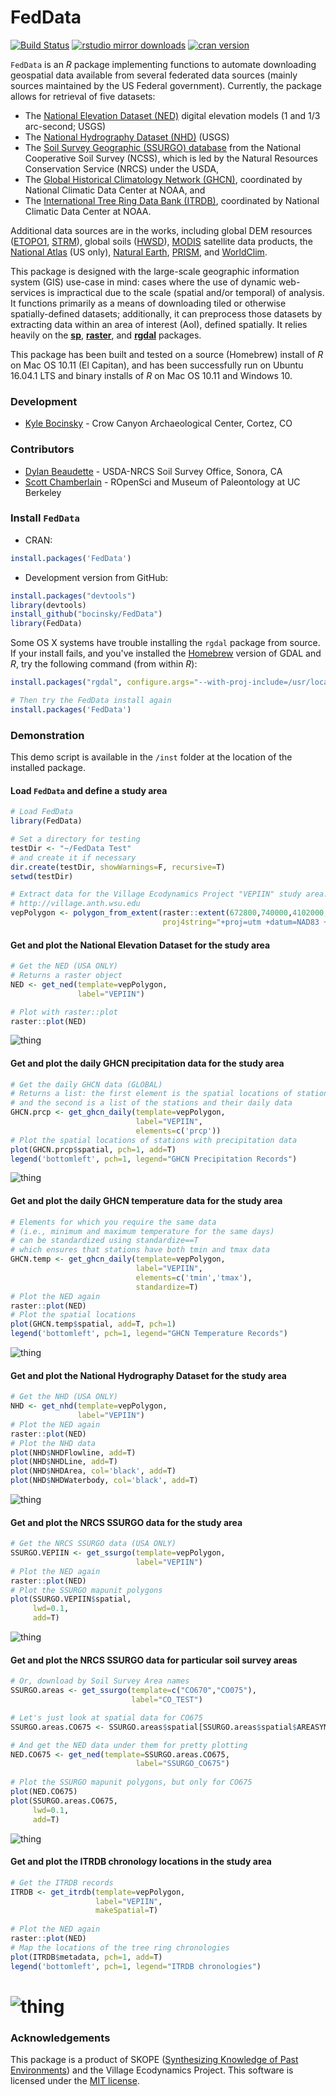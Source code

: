 FedData
========

[![Build Status](https://api.travis-ci.org/bocinsky/FedData.png)](https://travis-ci.org/bocinsky/FedData)
[![rstudio mirror downloads](http://cranlogs.r-pkg.org/badges/grand-total/FedData)](https://github.com/metacran/cranlogs.app)
[![cran version](http://www.r-pkg.org/badges/version/FedData)](https://cran.r-project.org/web/packages/FedData)

`FedData` is an *R* package implementing functions to automate downloading geospatial data available from several federated data sources (mainly sources maintained by the US Federal government). Currently, the package allows for retrieval of five datasets: 

* The [National Elevation Dataset (NED)](http://ned.usgs.gov) digital elevation models (1 and 1/3 arc-second; USGS)
* The [National Hydrography Dataset (NHD)](http://nhd.usgs.gov) (USGS)
* The [Soil Survey Geographic (SSURGO) database](http://websoilsurvey.sc.egov.usda.gov/) from the National Cooperative Soil Survey (NCSS), which is led by the Natural Resources Conservation Service (NRCS) under the USDA,
* The [Global Historical Climatology Network (GHCN)](http://www.ncdc.noaa.gov/data-access/land-based-station-data/land-based-datasets/global-historical-climatology-network-ghcn), coordinated by National Climatic Data Center at NOAA, and
* The [International Tree Ring Data Bank (ITRDB)](http://www.ncdc.noaa.gov/data-access/paleoclimatology-data/datasets/tree-ring), coordinated by National Climatic Data Center at NOAA.

Additional data sources are in the works, including global DEM resources ([ETOPO1](https://www.ngdc.noaa.gov/mgg/global/global.html), [STRM](http://www2.jpl.nasa.gov/srtm/)), global soils ([HWSD](http://webarchive.iiasa.ac.at/Research/LUC/External-World-soil-database/HTML/)), [MODIS](http://modis.gsfc.nasa.gov) satellite data products, the [National Atlas](http://nationalmap.gov/small_scale/) (US only), [Natural Earth](http://www.naturalearthdata.com), [PRISM](http://www.prism.oregonstate.edu), and [WorldClim](http://www.worldclim.org).

This package is designed with the large-scale geographic information system (GIS) use-case in mind: cases where the use of dynamic web-services is impractical due to the scale (spatial and/or temporal) of analysis. It functions primarily as a means of downloading tiled or otherwise spatially-defined datasets; additionally, it can preprocess those datasets by extracting data within an area of interest (AoI), defined spatially. It relies heavily on the [**sp**](https://cran.r-project.org/package=sp), [**raster**](https://cran.r-project.org/package=raster), and [**rgdal**](https://cran.r-project.org/package=rgdal) packages.

This package has been built and tested on a source (Homebrew) install of *R* on Mac OS 10.11 (El Capitan), and has been successfully run on Ubuntu 16.04.1 LTS and binary installs of *R* on Mac OS 10.11 and Windows 10.

### Development
+ [Kyle Bocinsky](http://bocinsky.io) - Crow Canyon Archaeological Center, Cortez, CO

### Contributors
+ [Dylan Beaudette](http://casoilresource.lawr.ucdavis.edu/people/dylan-e-beaudette/) - USDA-NRCS Soil Survey Office, Sonora, CA
+ [Scott Chamberlain](http://scottchamberlain.info) - ROpenSci and Museum of Paleontology at UC Berkeley

### Install `FedData`
+ CRAN:
```r
install.packages('FedData')
```

+ Development version from GitHub:
```r
install.packages("devtools")
library(devtools)
install_github("bocinsky/FedData")
library(FedData)
```

Some OS X systems have trouble installing the `rgdal` package from source. If your install fails, and you've installed the [Homebrew](http://brew.sh) version of GDAL and *R*, try the following command (from within *R*):
```r
install.packages("rgdal", configure.args="--with-proj-include=/usr/local/include --with-proj-lib=/usr/local/lib")

# Then try the FedData install again
install.packages('FedData')
```

### Demonstration
This demo script is available in the `/inst` folder at the location of the installed package.

#### Load `FedData` and define a study area
```r
# Load FedData
library(FedData)

# Set a directory for testing
testDir <- "~/FedData Test"
# and create it if necessary
dir.create(testDir, showWarnings=F, recursive=T)
setwd(testDir)

# Extract data for the Village Ecodynamics Project "VEPIIN" study area:
# http://village.anth.wsu.edu
vepPolygon <- polygon_from_extent(raster::extent(672800,740000,4102000,4170000),
                                  proj4string="+proj=utm +datum=NAD83 +zone=12")
```

#### Get and plot the National Elevation Dataset for the study area
```r
# Get the NED (USA ONLY)
# Returns a raster object
NED <- get_ned(template=vepPolygon,
               label="VEPIIN")

# Plot with raster::plot
raster::plot(NED)
```
![thing](inst/img/NED.png)

#### Get and plot the daily GHCN precipitation data for the study area
```r
# Get the daily GHCN data (GLOBAL)
# Returns a list: the first element is the spatial locations of stations,
# and the second is a list of the stations and their daily data
GHCN.prcp <- get_ghcn_daily(template=vepPolygon, 
                            label="VEPIIN",
                            elements=c('prcp'))
# Plot the spatial locations of stations with precipitation data
plot(GHCN.prcp$spatial, pch=1, add=T)
legend('bottomleft', pch=1, legend="GHCN Precipitation Records")
```
![thing](inst/img/GHCN_prcp.png)

#### Get and plot the daily GHCN temperature data for the study area
```r
# Elements for which you require the same data
# (i.e., minimum and maximum temperature for the same days)
# can be standardized using standardize==T
# which ensures that stations have both tmin and tmax data
GHCN.temp <- get_ghcn_daily(template=vepPolygon, 
                            label="VEPIIN", 
                            elements=c('tmin','tmax'), 
                            standardize=T)
# Plot the NED again
raster::plot(NED)
# Plot the spatial locations
plot(GHCN.temp$spatial, add=T, pch=1)
legend('bottomleft', pch=1, legend="GHCN Temperature Records")
```
![thing](inst/img/GHCN_temp.png)

#### Get and plot the National Hydrography Dataset for the study area
```r
# Get the NHD (USA ONLY)
NHD <- get_nhd(template=vepPolygon, 
               label="VEPIIN")
# Plot the NED again
raster::plot(NED)
# Plot the NHD data
plot(NHD$NHDFlowline, add=T)
plot(NHD$NHDLine, add=T)
plot(NHD$NHDArea, col='black', add=T)
plot(NHD$NHDWaterbody, col='black', add=T)
```
![thing](inst/img/NHD.png)


#### Get and plot the NRCS SSURGO data for the study area
```r
# Get the NRCS SSURGO data (USA ONLY)
SSURGO.VEPIIN <- get_ssurgo(template=vepPolygon, 
                            label="VEPIIN")
# Plot the NED again
raster::plot(NED)
# Plot the SSURGO mapunit polygons
plot(SSURGO.VEPIIN$spatial,
     lwd=0.1,
     add=T)
```
![thing](inst/img/SSURGO_VEP.png)

#### Get and plot the NRCS SSURGO data for particular soil survey areas
```r
# Or, download by Soil Survey Area names
SSURGO.areas <- get_ssurgo(template=c("CO670","CO075"), 
                           label="CO_TEST")

# Let's just look at spatial data for CO675
SSURGO.areas.CO675 <- SSURGO.areas$spatial[SSURGO.areas$spatial$AREASYMBOL=="CO075",]

# And get the NED data under them for pretty plotting
NED.CO675 <- get_ned(template=SSURGO.areas.CO675,
                            label="SSURGO_CO675")
               
# Plot the SSURGO mapunit polygons, but only for CO675
plot(NED.CO675)
plot(SSURGO.areas.CO675,
     lwd=0.1,
     add=T)
```
![thing](inst/img/SSURGO_areas.png)

#### Get and plot the ITRDB chronology locations in the study area
```r
# Get the ITRDB records
ITRDB <- get_itrdb(template=vepPolygon,
                   label="VEPIIN",
                   makeSpatial=T)
                   
# Plot the NED again
raster::plot(NED)
# Map the locations of the tree ring chronologies
plot(ITRDB$metadata, pch=1, add=T)
legend('bottomleft', pch=1, legend="ITRDB chronologies")
```
![thing](inst/img/ITRDB.png)
========

### Acknowledgements
This package is a product of SKOPE ([Synthesizing Knowledge of Past Environments](http://www.envirecon.org)) and the Village Ecodynamics Project. This software is licensed under the [MIT license](https://opensource.org/licenses/MIT).